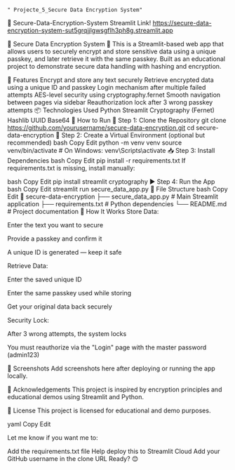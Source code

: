                                                                                              " Projecte_5_Secure Data Encryption System"
🔐 Secure-Data-Encryption-System
Streamlit Link! 
https://secure-data-encryption-system-sut5grqjjlgwsgflh3ph8g.streamlit.app

🔐 Secure Data Encryption System 🔑 
This is a Streamlit-based web app that allows users to securely encrypt and store sensitive data using a unique passkey, and later retrieve it with the same passkey. Built as an educational project to demonstrate secure data handling with hashing and encryption.

🧠 Features Encrypt and store any text securely Retrieve encrypted data using a unique ID and passkey Login mechanism after multiple failed attempts AES-level security using cryptography.fernet Smooth navigation between pages via sidebar Reauthorization lock after 3 wrong passkey attempts 📦 Technologies Used Python Streamlit Cryptography (Fernet) Hashlib UUID Base64 🚀 How to Run 🔧 Step 1: Clone the Repository git clone https://github.com/yourusername/secure-data-encryption.git cd secure-data-encryption 🧪 Step 2: Create a Virtual Environment (optional but recommended) bash Copy Edit python -m venv venv source venv/bin/activate # On Windows: venv\Scripts\activate 📥 Step 3: Install Dependencies bash Copy Edit pip install -r requirements.txt If requirements.txt is missing, install manually:

bash Copy Edit pip install streamlit cryptography ▶️ Step 4: Run the App bash Copy Edit streamlit run secure_data_app.py 📁 File Structure bash Copy Edit 📂 secure-data-encryption ├── secure_data_app.py # Main Streamlit application ├── requirements.txt # Python dependencies └── README.md # Project documentation 🔐 How It Works Store Data:

Enter the text you want to secure

Provide a passkey and confirm it

A unique ID is generated — keep it safe

Retrieve Data:

Enter the saved unique ID

Enter the same passkey used while storing

Get your original data back securely

Security Lock:

After 3 wrong attempts, the system locks

You must reauthorize via the "Login" page with the master password (admin123)

📸 Screenshots Add screenshots here after deploying or running the app locally.

🙌 Acknowledgements This project is inspired by encryption principles and educational demos using Streamlit and Python.

📜 License This project is licensed for educational and demo purposes.

yaml Copy Edit

Let me know if you want me to:

Add the requirements.txt file
Help deploy this to Streamlit Cloud
Add your GitHub username in the clone URL
Ready? 😊

